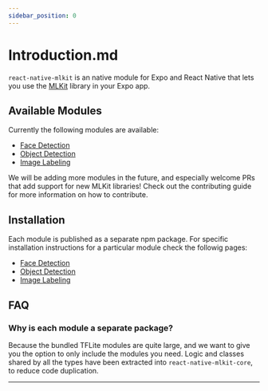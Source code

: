 ```yaml
---
sidebar_position: 0
---
```


# Introduction.md

`react-native-mlkit` is an native module for Expo and React Native that lets you use
the [MLKit](https://developers.google.com/ml-kit) library in your Expo app.

## Available Modules

Currently the following modules are available:

- [Face Detection](/face-detection/getting-started)
- [Object Detection](/object-detection/getting-started)
- [Image Labeling](/image-labeling/getting-started)

We will be adding more modules in the future, and especially welcome PRs that add support for new MLKit libraries! Check
out the contributing guide for more information on how to contribute.

## Installation

Each module is published as a separate npm package. For specific installation instructions for a particular module check
the followig pages:

- [Face Detection](/face-detection/getting-started)
- [Object Detection](/object-detection/getting-started)
- [Image Labeling](/image-labeling/getting-started)

## FAQ

### Why is each module a separate package?

Because the bundled TFLite modules are quite large, and we want to give you the option to only include the modules you
need.
Logic and classes shared by all the types have been extracted into `react-native-mlkit-core`, to reduce code
duplication.

---
